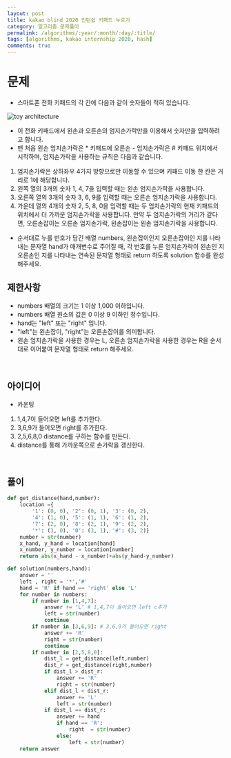 ```yaml
---
layout: post
title: kakao blind 2020 인턴쉽 키패드 누르기
category: 알고리즘 문제풀이
permalink: /algorithms/:year/:month/:day/:title/
tags: [algorithms, kakao internship 2020, hash]
comments: true
---
```


# 문제
- 스마트폰 전화 키패드의 각 칸에 다음과 같이 숫자들이 적혀 있습니다.

![toy architecture](https://grepp-programmers.s3.ap-northeast-2.amazonaws.com/files/production/4b69a271-5f4a-4bf4-9ebf-6ebed5a02d8d/kakao_phone1.png )

- 이 전화 키패드에서 왼손과 오른손의 엄지손가락만을 이용해서 숫자만을 입력하려고 합니다.
- 맨 처음 왼손 엄지손가락은 * 키패드에 오른손 - 엄지손가락은 # 키패드 위치에서 시작하며, 엄지손가락을 사용하는 규칙은 다음과 같습니다.
1. 엄지손가락은 상하좌우 4가지 방향으로만 이동할 수 있으며 키패드 이동 한 칸은 거리로 1에 해당합니다.
2. 왼쪽 열의 3개의 숫자 1, 4, 7을 입력할 때는 왼손 엄지손가락을 사용합니다.
3. 오른쪽 열의 3개의 숫자 3, 6, 9를 입력할 때는 오른손 엄지손가락을 사용합니다.
4. 가운데 열의 4개의 숫자 2, 5, 8, 0을 입력할 때는 두 엄지손가락의 현재 키패드의 위치에서 더 가까운 엄지손가락을 사용합니다. 만약 두 엄지손가락의 거리가 같다면, 오른손잡이는 오른손 엄지손가락, 왼손잡이는 왼손 엄지손가락을 사용합니다.
- 순서대로 누를 번호가 담긴 배열 numbers, 왼손잡이인지 오른손잡이인 지를 나타내는 문자열 hand가 매개변수로 주어질 때, 각 번호를 누른 엄지손가락이 왼손인 지 오른손인 지를 나타내는 연속된 문자열 형태로 return 하도록 solution 함수를 완성해주세요.

## 제한사항
- numbers 배열의 크기는 1 이상 1,000 이하입니다.
- numbers 배열 원소의 값은 0 이상 9 이하인 정수입니다.
- hand는 "left" 또는 "right" 입니다.
- "left"는 왼손잡이, "right"는 오른손잡이를 의미합니다.
- 왼손 엄지손가락을 사용한 경우는 L, 오른손 엄지손가락을 사용한 경우는 R을 순서대로 이어붙여 문자열 형태로 return 해주세요.

<br>

## 아이디어
- 카운팅
1. 1,4,7이 들어오면 left를 추가한다.
2. 3,6,9가 들어오면 right를 추가한다.
3. 2,5,6,8,0 distance를 구하는 함수를 만든다. 
4. distance를 통해 가까운쪽으로 손가락을 갱신한다. 

<br>

## 풀이

```python
def get_distance(hand,number):
    location ={
        '1': (0, 0), '2': (0, 1), '3': (0, 2),
        '4': (1, 0), '5': (1, 1), '6': (1, 2),
        '7': (2, 0), '8': (2, 1), '9': (2, 2),
        '*': (3, 0), '0': (3, 1), '#': (3, 2)}
    number = str(number)
    x_hand, y_hand = location[hand]
    x_number, y_number = location[number]
    return abs(x_hand - x_number)+abs(y_hand-y_number)

def solution(numbers,hand):
    answer = ''
    left , right = '*','#'
    hand = 'R' if hand == 'right' else 'L'
    for number in numbers:
        if number in [1,4,7]:
            answer += 'L' # 1,4,7이 들어오면 left c추가
            left = str(number)
            continue
        if number in [3,6,9]: # 3,6,9가 들어오면 right
            answer += 'R'
            right = str(number)
            continue
        if number in [2,5,8,0]:
            dist_l = get_distance(left,number)
            dist_r = get_distance(right,number)
            if dist_l > dist_r:
                answer += 'R'
                right = str(number)
            elif dist_l < dist_r: 
                answer += 'L'
                left = str(number)
            if dist_l == dist_r:
                answer += hand
                if hand == 'R':
                    right  = str(number)
                else: 
                    left = str(number)
    return answer

```